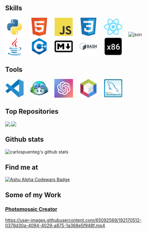 <!--
**Fisherman386/fisherman386** is a ✨ _special_ ✨ repository because its `README.md` (this file) appears on your GitHub profile.

## Visitor count

![Visitor Count](https://profile-counter.glitch.me/carlospuenteg/count.svg)
-->

## Skills
<div float=left>
  <img src="https://raw.githubusercontent.com/devicons/devicon/master/icons/python/python-original.svg" alt="python" height="60"/>&nbsp;&nbsp;&nbsp;&nbsp;
  <img src="https://raw.githubusercontent.com/devicons/devicon/master/icons/html5/html5-original.svg" alt="html5" height="60"/>&nbsp;&nbsp;&nbsp;&nbsp;
  <img src="https://raw.githubusercontent.com/devicons/devicon/master/icons/javascript/javascript-original.svg" alt="javascript" height="60"/>&nbsp;&nbsp;&nbsp;&nbsp;
  <img src="https://raw.githubusercontent.com/devicons/devicon/master/icons/css3/css3-original.svg" alt="css3" height="60"/>&nbsp;&nbsp;&nbsp;&nbsp;
  <img src="https://raw.githubusercontent.com/devicons/devicon/master/icons/react/react-original.svg" alt="react" height="60"/>&nbsp;&nbsp;&nbsp;&nbsp;
  <img src="https://www.vectorlogo.zone/logos/json/json-icon.svg" alt="json" height="60"/>&nbsp;&nbsp;&nbsp;&nbsp;
  <img src="https://raw.githubusercontent.com/devicons/devicon/master/icons/java/java-original.svg" alt="java" height="60"/>&nbsp;&nbsp;&nbsp;&nbsp;
  <img src="https://github.com/Fisherman386/fisherman386/blob/ad33360208f8d94527170011ff523269a21a4c2a/assets/cpp.png" alt="c++" height="60"/>&nbsp;&nbsp;&nbsp;&nbsp;
  <img src="https://raw.githubusercontent.com/devicons/devicon/master/icons/markdown/markdown-original.svg" alt="markdown" height="60"/>&nbsp;&nbsp;&nbsp;&nbsp;
  <img src="https://github.com/carlospuenteg/carlospuenteg/blob/891168bfec7afbf2219ee518875e38c1054cded3/assets/bash.png" alt="bash" height="60"/>&nbsp;&nbsp;&nbsp;&nbsp;
  <img src="https://github.com/carlospuenteg/carlospuenteg/blob/471579029418785710681de7180cc354a1bcf592/assets/x86-assembly.png" alt="x86-assembly" height="60"/
</div>

## Tools
<div float=left>
  <img src="https://raw.githubusercontent.com/devicons/devicon/master/icons/vscode/vscode-original.svg" alt="vscode" height="60"/>&nbsp;&nbsp;&nbsp;&nbsp;
  <img src="https://github.com/Fisherman386/fisherman386/blob/b04da25b50081dd9ca960441395b10527b2a7592/assets/copilot.png" alt="gcopilot" height="60"/>&nbsp;&nbsp;&nbsp;&nbsp;
    <img src="https://github.com/Fisherman386/fisherman386/blob/aa13981671d3babe10c2e64a662699501cf493ba/assets/openai.png" alt="openai" height="60"/>&nbsp;&nbsp;&nbsp;&nbsp;
  <img src="https://github.com/Fisherman386/fisherman386/blob/2943c2678e82ab35372d617f4b2fa48a100bc89d/assets/netbeans.png" alt="vscode" height="60"/>&nbsp;&nbsp;&nbsp;&nbsp;
  <img src="https://github.com/Fisherman386/fisherman386/blob/23b6cd674004e1c3cecbd63b11ca12e63ec3603e/assets/mysql-workbench.png" alt="mysql workbench"  height="60"/>
</div>

## Top Repositories

<a href=https://github.com/carlospuenteg/File-Inyector>
  <img align="center" src="https://github-readme-stats.vercel.app/api/pin/?username=carlospuenteg&repo=file-inyector&theme=ayu-mirage" />
</a>

<a href=https://github.com/carlospuenteg/Photomosaic-Creator>
  <img align="center" src="https://github-readme-stats.vercel.app/api/pin/?username=carlospuenteg&repo=photomosaic-creator&theme=ayu-mirage" />
</a>

## Github stats
<div float="left">

<img align="center" src="https://github-readme-stats.vercel.app/api?username=carlospuenteg&show_icons=true&bg_color=30,e96443,904e95&title_color=fff&text_color=fff&icon_color=f8d847" alt="carlospuenteg's github stats" />

</div>

## Find me at

<div float="left">
  <a href="https://www.codewars.com/users/Fisherman386"><img  src="https://www.codewars.com/users/Fisherman386/badges/large" alt="Ashu Alpha Codewars Badge"></a>
</div>

## Some of my Work
### [Photomosaic Creator](https://github.com/carlospuenteg/Photomosaic-Creator)

https://user-images.githubusercontent.com/65092569/192170512-0378d30a-4094-4029-a875-1a368e5f948f.mp4
